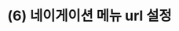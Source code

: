 ---
title: "(6) 네이게이션 메뉴 url 설정"
excerpt: "사이드 네비게이션 메뉴 url 설정과 포스트 등록 방법"
categories:
- gitblog
---